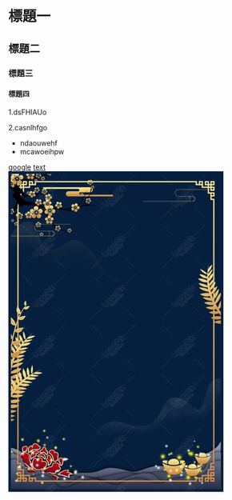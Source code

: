 # 標題一
## 標題二
### 標題三
#### 標題四

1.dsFHIAUo

2.casnlhfgo

* ndaouwehf
* mcawoeihpw


[google](https://www.google.com.tw/)
[text](/作業_解答.pdf)
![照片](images/manager.jpg)

